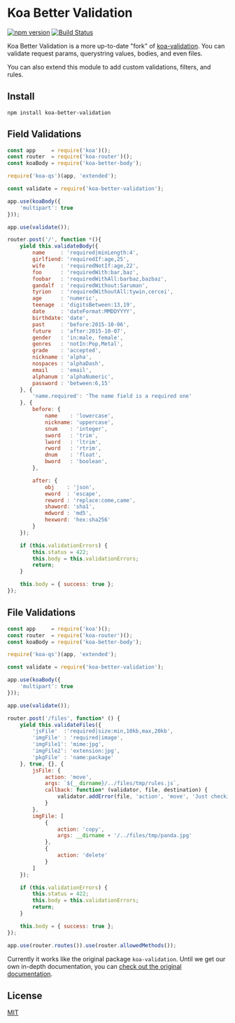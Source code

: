 # Koa Better Validation

[![npm version](https://badge.fury.io/js/koa-better-validation.svg)](https://badge.fury.io/js/koa-better-validation) [![Build Status](https://travis-ci.org/technicallyjosh/koa-better-validation.svg?branch=master)](https://travis-ci.org/technicallyjosh/koa-better-validation)

Koa Better Validation is a more up-to-date "fork" of [koa-validation](https://github.com/srinivasiyer/koa-validation).
You can validate request params, querystring values, bodies, and even files.

You can also extend this module to add custom validations, filters, and rules.

## Install

```
npm install koa-better-validation
```

## Field Validations

```js
const app     = require('koa')();
const router  = require('koa-router')();
const koaBody = require('koa-better-body');

require('koa-qs')(app, 'extended');

const validate = require('koa-better-validation');

app.use(koaBody({
    'multipart': true
}));

app.use(validate());

router.post('/', function *(){
    yield this.validateBody({
        name     : 'required|minLength:4',
        girlfiend: 'requiredIf:age,25',
        wife     : 'requiredNotIf:age,22',
        foo      : 'requiredWith:bar,baz',
        foobar   : 'requiredWithAll:barbaz,bazbaz',
        gandalf  : 'requiredWithout:Saruman',
        tyrion   : 'requiredWithoutAll:tywin,cercei',
        age      : 'numeric',
        teenage  : 'digitsBetween:13,19',
        date     : 'dateFormat:MMDDYYYY',
        birthdate: 'date',
        past     : 'before:2015-10-06',
        future   : 'after:2015-10-07',
        gender   : 'in:male, female',
        genres   : 'notIn:Pop,Metal',
        grade    : 'accepted',
        nickname : 'alpha',
        nospaces : 'alphaDash',
        email    : 'email',
        alphanum : 'alphaNumeric',
        password : 'between:6,15'
    }, {
        'name.required': 'The name field is a required one'
    }, {
        before: {
            name    : 'lowercase',
            nickname: 'uppercase',
            snum    : 'integer',
            sword   : 'trim',
            lword   : 'ltrim',
            rword   : 'rtrim',
            dnum    : 'float',
            bword   : 'boolean',
        },

        after: {
            obj    : 'json',
            eword  : 'escape',
            reword : 'replace:come,came',
            shaword: 'sha1',
            mdword : 'md5',
            hexword: 'hex:sha256'
        }
    });

    if (this.validationErrors) {
        this.status = 422;
        this.body = this.validationErrors;
        return;
    }

    this.body = { success: true };
});

```

## File Validations

```js
const app     = require('koa')();
const router  = require('koa-router')();
const koaBody = require('koa-better-body');

require('koa-qs')(app, 'extended');

const validate = require('koa-better-validation');

app.use(koaBody({
    'multipart': true
}));

app.use(validate());

router.post('/files', function* () {
    yield this.validateFiles({
        'jsFile'  :'required|size:min,10kb,max,20kb',
        'imgFile' : 'required|image',
        'imgFile1': 'mime:jpg',
        'imgFile2': 'extension:jpg',
        'pkgFile' : 'name:package'
    }, true, {}, {
        jsFile: {
            action: 'move',
            args: `${__dirname}/../files/tmp/rules.js`,
            callback: function* (validator, file, destination) {
                validator.addError(file, 'action', 'move', 'Just checking if the callback action works!!')
            }
        },
        imgFile: [
            {
                action: 'copy',
                args: __dirname + '/../files/tmp/panda.jpg'
            },
            {
                action: 'delete'
            }
        ]
    });

    if (this.validationErrors) {
        this.status = 422;
        this.body = this.validationErrors;
        return;
    }

    this.body = { success: true };
});

app.use(router.routes()).use(router.allowedMethods());

```

Currently it works like the original package `koa-validation`. Until we get our
own in-depth documentation, you can
[check out the original documentation](https://koa-validation.readme.io).

## License

[MIT](LICENSE)
